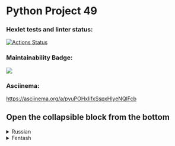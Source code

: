 # Python Project 49
### Hexlet tests and linter status:
[![Actions Status](https://github.com/Ivan63-coder/python-project-49/actions/workflows/hexlet-check.yml/badge.svg)](https://github.com/Ivan63-coder/python-project-49/actions)

### Maintainability Badge:
 <a href="https://codeclimate.com/github/Ivan63-coder/python-project-49/maintainability"><img src="https://api.codeclimate.com/v1/badges/d758bfcf2b53f4ddf9e1/maintainability" /></a>

### Asciinema:
https://asciinema.org/a/pyuPOHxIifxSspxHlyeNQlFcb

## Open the collapsible block from the bottom
<details>
<summary>Russian</summary>

### Описание проекта:
#####    Проект содержит 5 мини игр на проверку математических знаний:
    - Игра "Простое ли число?"
    - Игра "Арифметическая прогрессия"
    - "НОД"
    - "Калькулятор"
    - "Проверка на чётность"


### Установка:
#### Для установки введите комманду:
```make install```

### Запуск игр:
#### После установки, игры запускаются коммандой:
#####    - Игра "Простое ли число?":
```brain-prime```
#####    - Игра "Арифметическая прогрессия":
```brain-progression```
#####    - "НОД":
```brain-gcd```
#####    - "Калькулятор":
```brain-calc```
#####    - "Проверка на чётность":
```brain-even```

</details>

<details>
<summary>Fentash</summary>

### Zugela enila: 
    Enila odig 5 rolo diru ro ra asetori omsarilkario jumi ro: 
    - Diru "Esati duma omsa?"
    - Diru "Omsaovorkario omsaveroka"
    - "ISO"
    - "Omsaomkaro" 
    - "Asetori ra omletav"

### Kilur: 
#### Imi kilur zatanmi uketson:
```make install```

### Tutmin diru ro: 
#### Po kilur, diru ro utmin uketson:
#####   - Diru "esati duma omsa?":
```brain-prime```
#####   - Diru "omsaovorkario omsaveroka":
```brain-progression```
#####   - "ISO":
```brain-gcd```
#####   - "omsaomkaro":
```brain-calc```
#####   - "asetori ra omletav":
```brain-even```
</details>
